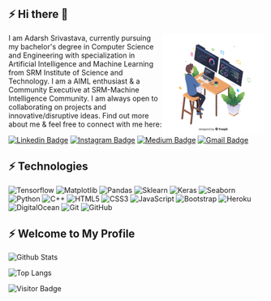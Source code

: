 ## ⚡ Hi there 👋
<p>
<img src="2555355.jpg" alt="Data Analyst" align="right" height=200 width=200>
I am Adarsh Srivastava, currently pursuing my bachelor's degree in Computer Science and Engineering with specialization in Artificial Intelligence and Machine Learning from SRM Institute of Science and Technology. I am a AIML enthusiast & a Community Executive at SRM-Machine Intelligence Community. I am always open to collaborating on projects and innovative/disruptive ideas. Find out more about me & feel free to connect with me here:
</p>


[![Linkedin Badge](https://img.shields.io/badge/-theAdarshSrivastava-blue?style=flat-square&logo=Linkedin&logoColor=white&link=https://www.linkedin.com/in/theAdarshSrivastava/)](https://www.linkedin.com/in/anirudhemmadi/theAdarshSrivastava)
[![Instagram Badge](https://img.shields.io/badge/-the_Adarsh6700-red?style=flat-square&logo=instagram&logoColor=white&link=https://instagram.com/the_adarsh6700/)](https://instagram.com/the_adarsh6700)
[![Medium Badge](https://img.shields.io/badge/-@adarshsrivastav123.as-03a57a?style=flat-square&labelColor=000000&logo=Medium&link=https://medium.com/@adarshsrivastav123.as)](https://medium.com/@adarshsrivastav123.as)
[![Gmail Badge](https://img.shields.io/badge/-adarsh.pdash@gmail.com-c14438?style=flat-square&logo=Gmail&logoColor=white&link=mailto:adarsh.pdash@gmail.com)](mailto:adarsh.pdash@gmail.com)


## ⚡ Technologies

![Tensorflow](https://img.shields.io/badge/-Tensorflow-white?style=flat-square&logo=Tensorflow)
![Matplotlib](https://img.shields.io/badge/-matplotlib-black?style=flat-square&logo=matplotlib)
![Pandas](https://img.shields.io/badge/-pandas-red?style=flat-square&logo=pandas)
![Sklearn](https://img.shields.io/badge/-sklearn-blue?style=flat-square&logo=sklearn)
![Keras](https://img.shields.io/badge/-keras-orange?style=flat-square&logo=keras)
![Seaborn](https://img.shields.io/badge/-Opencv-black?style=flat-square&logo=Opencv)
![Python](https://img.shields.io/badge/-Python-black?style=flat-square&logo=Python)
![C++](https://img.shields.io/badge/-C++-00599C?style=flat-square&logo=c)
![HTML5](https://img.shields.io/badge/-HTML5-E34F26?style=flat-square&logo=html5&logoColor=white)
![CSS3](https://img.shields.io/badge/-CSS3-1572B6?style=flat-square&logo=css3)
![JavaScript](https://img.shields.io/badge/-JavaScript-black?style=flat-square&logo=javascript)
![Bootstrap](https://img.shields.io/badge/-Bootstrap-563D7C?style=flat-square&logo=bootstrap)
![Heroku](https://img.shields.io/badge/-Heroku-430098?style=flat-square&logo=heroku)
![DigitalOcean](https://img.shields.io/badge/-Digital%20Ocean-darkblue?style=flat-square&logo=digitalocean)
![Git](https://img.shields.io/badge/-Git-black?style=flat-square&logo=git)
![GitHub](https://img.shields.io/badge/-GitHub-181717?style=flat-square&logo=github)


## ⚡ Welcome to My Profile

![Github Stats](https://github-readme-stats.vercel.app/api?username=theAdarshSrivastava&count_private=true&show_icons=true&include_all_commits=true)


![Top Langs](https://github-readme-stats.vercel.app/api/top-langs/?username=theAdarshSrivastava&hide=TeX&layout=compact)

![Visitor Badge](https://visitor-badge.laobi.icu/badge?page_id=theAdarshSrivastava.theAdarshSrivastava)
<!--
**theAdarshSrivastava/theAdarshSrivastava** is a ✨ _special_ ✨ repository because its `README.md` (this file) appears on your GitHub profile.

Here are some ideas to get you started:

- 🔭 I’m currently working on ...
- 🌱 I’m currently learning ...
- 👯 I’m looking to collaborate on ...
- 🤔 I’m looking for help with ...
- 💬 Ask me about ...
- 📫 How to reach me: ...
- 😄 Pronouns: ...
- ⚡ Fun fact: ...
-->
